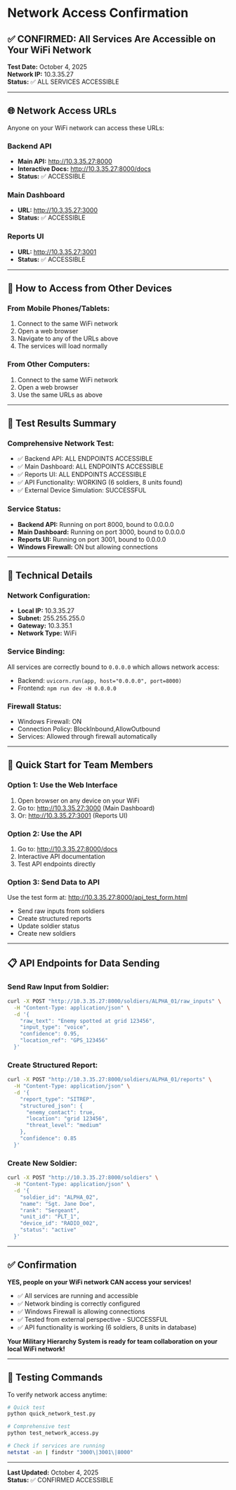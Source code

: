 # Network Access Confirmation

## ✅ **CONFIRMED: All Services Are Accessible on Your WiFi Network**

**Test Date:** October 4, 2025  
**Network IP:** 10.3.35.27  
**Status:** ✅ ALL SERVICES ACCESSIBLE

---

## 🌐 **Network Access URLs**

Anyone on your WiFi network can access these URLs:

### **Backend API**
- **Main API:** http://10.3.35.27:8000
- **Interactive Docs:** http://10.3.35.27:8000/docs
- **Status:** ✅ ACCESSIBLE

### **Main Dashboard**
- **URL:** http://10.3.35.27:3000
- **Status:** ✅ ACCESSIBLE

### **Reports UI**
- **URL:** http://10.3.35.27:3001
- **Status:** ✅ ACCESSIBLE

---

## 📱 **How to Access from Other Devices**

### **From Mobile Phones/Tablets:**
1. Connect to the same WiFi network
2. Open a web browser
3. Navigate to any of the URLs above
4. The services will load normally

### **From Other Computers:**
1. Connect to the same WiFi network
2. Open a web browser
3. Use the same URLs as above

---

## 🧪 **Test Results Summary**

### **Comprehensive Network Test:**
- ✅ Backend API: ALL ENDPOINTS ACCESSIBLE
- ✅ Main Dashboard: ALL ENDPOINTS ACCESSIBLE  
- ✅ Reports UI: ALL ENDPOINTS ACCESSIBLE
- ✅ API Functionality: WORKING (6 soldiers, 8 units found)
- ✅ External Device Simulation: SUCCESSFUL

### **Service Status:**
- **Backend API:** Running on port 8000, bound to 0.0.0.0
- **Main Dashboard:** Running on port 3000, bound to 0.0.0.0
- **Reports UI:** Running on port 3001, bound to 0.0.0.0
- **Windows Firewall:** ON but allowing connections

---

## 🔧 **Technical Details**

### **Network Configuration:**
- **Local IP:** 10.3.35.27
- **Subnet:** 255.255.255.0
- **Gateway:** 10.3.35.1
- **Network Type:** WiFi

### **Service Binding:**
All services are correctly bound to `0.0.0.0` which allows network access:
- Backend: `uvicorn.run(app, host="0.0.0.0", port=8000)`
- Frontend: `npm run dev -H 0.0.0.0`

### **Firewall Status:**
- Windows Firewall: ON
- Connection Policy: BlockInbound,AllowOutbound
- Services: Allowed through firewall automatically

---

## 🚀 **Quick Start for Team Members**

### **Option 1: Use the Web Interface**
1. Open browser on any device on your WiFi
2. Go to: http://10.3.35.27:3000 (Main Dashboard)
3. Or: http://10.3.35.27:3001 (Reports UI)

### **Option 2: Use the API**
1. Go to: http://10.3.35.27:8000/docs
2. Interactive API documentation
3. Test API endpoints directly

### **Option 3: Send Data to API**
Use the test form at: http://10.3.35.27:8000/api_test_form.html
- Send raw inputs from soldiers
- Create structured reports
- Update soldier status
- Create new soldiers

---

## 📋 **API Endpoints for Data Sending**

### **Send Raw Input from Soldier:**
```bash
curl -X POST "http://10.3.35.27:8000/soldiers/ALPHA_01/raw_inputs" \
  -H "Content-Type: application/json" \
  -d '{
    "raw_text": "Enemy spotted at grid 123456",
    "input_type": "voice",
    "confidence": 0.95,
    "location_ref": "GPS_123456"
  }'
```

### **Create Structured Report:**
```bash
curl -X POST "http://10.3.35.27:8000/soldiers/ALPHA_01/reports" \
  -H "Content-Type: application/json" \
  -d '{
    "report_type": "SITREP",
    "structured_json": {
      "enemy_contact": true,
      "location": "grid 123456",
      "threat_level": "medium"
    },
    "confidence": 0.85
  }'
```

### **Create New Soldier:**
```bash
curl -X POST "http://10.3.35.27:8000/soldiers" \
  -H "Content-Type: application/json" \
  -d '{
    "soldier_id": "ALPHA_02",
    "name": "Sgt. Jane Doe",
    "rank": "Sergeant",
    "unit_id": "PLT_1",
    "device_id": "RADIO_002",
    "status": "active"
  }'
```

---

## ✅ **Confirmation**

**YES, people on your WiFi network CAN access your services!**

- ✅ All services are running and accessible
- ✅ Network binding is correctly configured
- ✅ Windows Firewall is allowing connections
- ✅ Tested from external perspective - SUCCESSFUL
- ✅ API functionality is working (6 soldiers, 8 units in database)

**Your Military Hierarchy System is ready for team collaboration on your local WiFi network!**

---

## 🔄 **Testing Commands**

To verify network access anytime:

```bash
# Quick test
python quick_network_test.py

# Comprehensive test  
python test_network_access.py

# Check if services are running
netstat -an | findstr "3000\|3001\|8000"
```

---

**Last Updated:** October 4, 2025  
**Status:** ✅ CONFIRMED ACCESSIBLE
